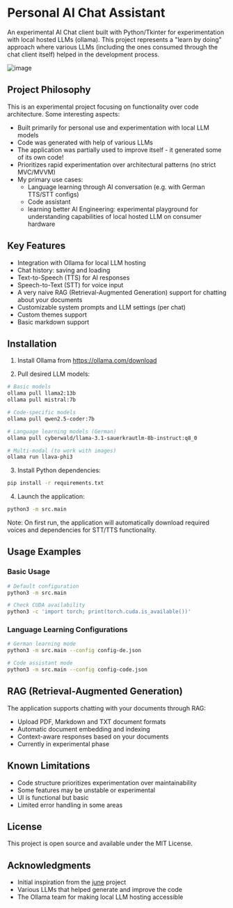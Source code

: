 # Personal AI Chat Assistant

An experimental AI Chat client built with Python/Tkinter for experimentation with local hosted LLMs (ollama). This project represents a "learn by doing" approach where various LLMs (including the ones consumed through the chat client itself) helped in the development process.

![image](https://github.com/user-attachments/assets/2cd6c5ea-80a1-42c1-a624-9ca05df81910)


## Project Philosophy

This is an experimental project focusing on functionality over code architecture. Some interesting aspects:

- Built primarily for personal use and experimentation with local LLM models
- Code was generated with help of various LLMs
- The application was partially used to improve itself - it generated some of its own code!
- Prioritizes rapid experimentation over architectural patterns (no strict MVC/MVVM)
- My primary use cases:
  - Language learning through AI conversation (e.g. with German TTS/STT configs)
  - Code assistant
  - learning better AI Engineering: experimental playground for understanding capabilities of local hosted LLM on consumer hardware

## Key Features

- Integration with Ollama for local LLM hosting
- Chat history: saving and loading
- Text-to-Speech (TTS) for AI responses
- Speech-to-Text (STT) for voice input
- A very naive RAG (Retrieval-Augmented Generation) support for chatting about your documents
- Customizable system prompts and LLM settings (per chat)
- Custom themes support
- Basic markdown support

## Installation

1. Install Ollama from https://ollama.com/download

2. Pull desired LLM models:
```bash
# Basic models
ollama pull llama2:13b
ollama pull mistral:7b

# Code-specific models
ollama pull qwen2.5-coder:7b

# Language learning models (German)
ollama pull cyberwald/llama-3.1-sauerkrautlm-8b-instruct:q8_0

# Multi-modal (to work with images)
ollama run llava-phi3
```

3. Install Python dependencies:
```bash
pip install -r requirements.txt
```

4. Launch the application:
```bash
python3 -m src.main
```

Note: On first run, the application will automatically download required voices and dependencies for STT/TTS functionality.

## Usage Examples

### Basic Usage
```bash
# Default configuration
python3 -m src.main

# Check CUDA availability
python3 -c 'import torch; print(torch.cuda.is_available())'
```

### Language Learning Configurations
```bash
# German learning mode
python3 -m src.main --config config-de.json

# Code assistant mode
python3 -m src.main --config config-code.json
```

## RAG (Retrieval-Augmented Generation)

The application supports chatting with your documents through RAG:
- Upload PDF, Markdown and TXT document formats
- Automatic document embedding and indexing
- Context-aware responses based on your documents
- Currently in experimental phase

## Known Limitations

- Code structure prioritizes experimentation over maintainability
- Some features may be unstable or experimental
- UI is functional but basic
- Limited error handling in some areas


## License

This project is open source and available under the MIT License.

## Acknowledgments

- Initial inspiration from the [june](https://github.com/mezbaul-h/june) project
- Various LLMs that helped generate and improve the code
- The Ollama team for making local LLM hosting accessible
